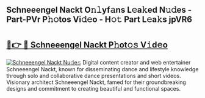 ## Schneeengel Nackt O𝚗𝚕yf𝚊ns L𝚎a𝚔ed N𝚞𝚍es - Part-PVr P𝚑𝚘tos Vi𝚍𝚎o - H𝚘𝚝 Part L𝚎a𝚔s jpVR6

# <h2><a href="http://kf40cf.oniu.top/?m=Schneeengel+Nackt">🔗👉 🔴 Schneeengel Nackt P𝚑ot𝚘𝚜 V𝚒d𝚎o</a></h2>

[![Schneeengel Nackt Nu𝚍e𝚜](https://i.imgur.com/0qMVB7G.gif)](http://kf40cf.oniu.top/?m=Schneeengel+Nackt)
Digital content creator and web entertainer Schneeengel Nackt, known for disseminating dance and lifestyle knowledge through solo and collaborative dance presentations and short videos. Visionary architect Schneeengel Nackt, famed for their groundbreaking designs and commitment to creating beautiful and functional spaces.  
